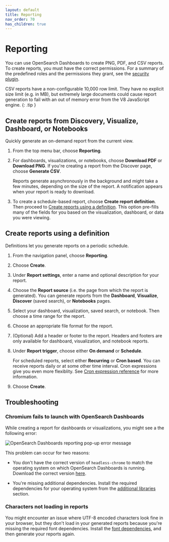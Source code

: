 ```yaml
---
layout: default
title: Reporting
nav_order: 70
has_children: true
---
```



# Reporting

You can use OpenSearch Dashboards to create PNG, PDF, and CSV reports. To create reports, you must have the correct permissions. For a summary of the predefined roles and the permissions they grant, see the [security plugin]({{site.url}}{{site.baseurl}}/security/access-control/users-roles#predefined-roles).

CSV reports have a non-configurable 10,000 row limit. They have no explicit size limit (e.g. in MB), but extremely large documents could cause report generation to fail with an out of memory error from the V8 JavaScript engine.
{: .tip }


## Create reports from Discovery, Visualize, Dashboard, or Notebooks

Quickly generate an on-demand report from the current view.

1. From the top menu bar, choose **Reporting**.
1. For dashboards, visualizations, or notebooks, choose **Download PDF** or **Download PNG**. If you're creating a report from the Discover page, choose **Generate CSV**.

   Reports generate asynchronously in the background and might take a few minutes, depending on the size of the report. A notification appears when your report is ready to download.

1. To create a schedule-based report, choose **Create report definition**. Then proceed to [Create reports using a definition](#create-reports-using-a-definition). This option pre-fills many of the fields for you based on the visualization, dashboard, or data you were viewing.


## Create reports using a definition

Definitions let you generate reports on a periodic schedule.

1. From the navigation panel, choose **Reporting**.
1. Choose **Create**.
1. Under **Report settings**, enter a name and optional description for your report.
1. Choose the **Report source** (i.e. the page from which the report is generated). You can generate reports from the **Dashboard**, **Visualize**, **Discover** (saved search), or **Notebooks** pages.
1. Select your dashboard, visualization, saved search, or notebook. Then choose a time range for the report.
1. Choose an appropriate file format for the report.
1. (Optional) Add a header or footer to the report. Headers and footers are only available for dashboard, visualization, and notebook reports.
1. Under **Report trigger**, choose either **On demand** or **Schedule**.

   For scheduled reports, select either **Recurring** or **Cron based**. You can receive reports daily or at some other time interval. Cron expressions give you even more flexiblity. See [Cron expression reference]({{site.url}}{{site.baseurl}}/monitoring-plugins/alerting/cron/) for more information.

1. Choose **Create**.

## Troubleshooting

### Chromium fails to launch with OpenSearch Dashboards

While creating a report for dashboards or visualizations, you might see a the following error:

![OpenSearch Dashboards reporting pop-up error message]({{site.url}}{{site.baseurl}}/images/reporting-error.png)

This problem can occur for two reasons:

- You don't have the correct version of `headless-chrome` to match the operating system on which OpenSearch Dashboards is running. Download the correct version [here](https://github.com/opensearch-project/dashboards-reports/releases/tag/chromium-1.12.0.0).

- You're missing additional dependencies. Install the required dependencies for your operating system from the [additional libraries](https://github.com/opensearch-project/dashboards-reports/blob/main/dashboards-reports/rendering-engine/headless-chrome/README.md#additional-libaries) section.

### Characters not loading in reports

You might encounter an issue where UTF-8 encoded characters look fine in your browser, but they don't load in your generated reports because you're missing the required font dependencies. Install the [font dependencies](https://github.com/opensearch-project/dashboards-reports#missing-font-dependencies), and then generate your reports again.
